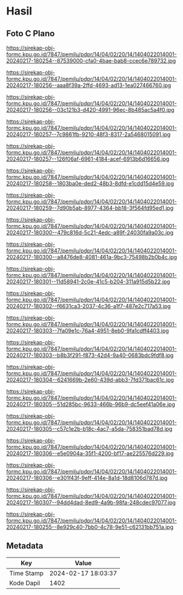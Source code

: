# Hasil

## Foto C Plano

https://sirekap-obj-formc.kpu.go.id/7847/pemilu/pdpr/14/04/02/20/14/1404022014001-20240217-180254--87539000-cfa0-4bae-bab8-ccec6e789732.jpg

https://sirekap-obj-formc.kpu.go.id/7847/pemilu/pdpr/14/04/02/20/14/1404022014001-20240217-180256--aaa8f39a-2ffd-4693-ad13-1ea027466760.jpg

https://sirekap-obj-formc.kpu.go.id/7847/pemilu/pdpr/14/04/02/20/14/1404022014001-20240217-180256--03c121b3-d420-4991-96ec-8b485ac5a4f0.jpg

https://sirekap-obj-formc.kpu.go.id/7847/pemilu/pdpr/14/04/02/20/14/1404022014001-20240217-180257--7c9861fb-9210-48f3-8317-2a5468015091.jpg

https://sirekap-obj-formc.kpu.go.id/7847/pemilu/pdpr/14/04/02/20/14/1404022014001-20240217-180257--126f06af-6961-4184-acef-6913b6d16656.jpg

https://sirekap-obj-formc.kpu.go.id/7847/pemilu/pdpr/14/04/02/20/14/1404022014001-20240217-180258--1803ba0e-ded2-48b3-8dfd-e1cdd15d4e59.jpg

https://sirekap-obj-formc.kpu.go.id/7847/pemilu/pdpr/14/04/02/20/14/1404022014001-20240217-180259--7d90b5ab-8977-4364-bb18-3f564fd95ed1.jpg

https://sirekap-obj-formc.kpu.go.id/7847/pemilu/pdpr/14/04/02/20/14/1404022014001-20240217-180300--479c816d-5c21-4edc-a89f-24030fa9a03c.jpg

https://sirekap-obj-formc.kpu.go.id/7847/pemilu/pdpr/14/04/02/20/14/1404022014001-20240217-180300--a8476de8-4081-461a-9bc3-75498b2b0b4c.jpg

https://sirekap-obj-formc.kpu.go.id/7847/pemilu/pdpr/14/04/02/20/14/1404022014001-20240217-180301--11d58941-2c0e-41c5-b204-311a915d5b22.jpg

https://sirekap-obj-formc.kpu.go.id/7847/pemilu/pdpr/14/04/02/20/14/1404022014001-20240217-180302--f6631ca3-2037-4c36-a1f7-487e2c717a53.jpg

https://sirekap-obj-formc.kpu.go.id/7847/pemilu/pdpr/14/04/02/20/14/1404022014001-20240217-180303--7fa09e1c-76a4-4951-8eb0-9fa1cdff4403.jpg

https://sirekap-obj-formc.kpu.go.id/7847/pemilu/pdpr/14/04/02/20/14/1404022014001-20240217-180303--b8b3f291-f873-42d4-9a40-0683bdc9fdf8.jpg

https://sirekap-obj-formc.kpu.go.id/7847/pemilu/pdpr/14/04/02/20/14/1404022014001-20240217-180304--6241669b-2e60-439d-abb3-7fd371bac61c.jpg

https://sirekap-obj-formc.kpu.go.id/7847/pemilu/pdpr/14/04/02/20/14/1404022014001-20240217-180305--51d285bc-9633-466b-96b9-dc5eef41a06e.jpg

https://sirekap-obj-formc.kpu.go.id/7847/pemilu/pdpr/14/04/02/20/14/1404022014001-20240217-180305--c57c1e2b-b18c-4ac7-a5da-758351bad78d.jpg

https://sirekap-obj-formc.kpu.go.id/7847/pemilu/pdpr/14/04/02/20/14/1404022014001-20240217-180306--e5e0904a-35f1-4200-bf17-ae225576d229.jpg

https://sirekap-obj-formc.kpu.go.id/7847/pemilu/pdpr/14/04/02/20/14/1404022014001-20240217-180306--e301f43f-9eff-414e-8a1d-18d8106d787d.jpg

https://sirekap-obj-formc.kpu.go.id/7847/pemilu/pdpr/14/04/02/20/14/1404022014001-20240217-180307--94dd4dad-8ed9-4a9b-98fa-248cdec97077.jpg

https://sirekap-obj-formc.kpu.go.id/7847/pemilu/pdpr/14/04/02/20/14/1404022014001-20240217-180255--8e929c40-7bb0-4c78-9e51-c62131bb751a.jpg


## Metadata

| Key        | Value               |
| ---------- | ------------------- |
| Time Stamp | 2024-02-17 18:03:37 |
| Kode Dapil | 1402                |



